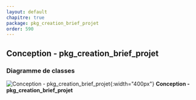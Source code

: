 ```yaml
---
layout: default
chapitre: true
package: pkg_creation_brief_projet
order: 590
---
```


## Conception - pkg_creation_brief_projet

### Diagramme de classes 

![Conception - pkg_creation_brief_projet ](/prototype/diagrammes/pkg_creation_brief_projet/classes_pkg_creation_brief_projet.svg){:width="400px"}
**Conception - pkg_creation_brief_projet**